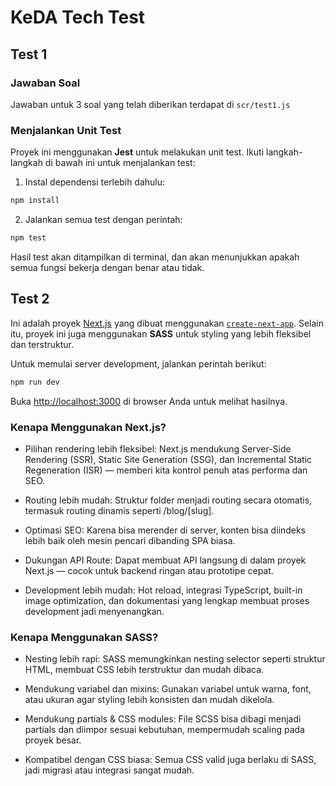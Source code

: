 
# KeDA Tech Test

## Test 1

### Jawaban Soal

Jawaban untuk 3 soal yang telah diberikan terdapat di `scr/test1.js`

### Menjalankan Unit Test

Proyek ini menggunakan **Jest** untuk melakukan unit test. Ikuti langkah-langkah di bawah ini untuk menjalankan test:

1. Instal dependensi terlebih dahulu:
```bash
npm install
```

2. Jalankan semua test dengan perintah:
```bash
npm test
```

Hasil test akan ditampilkan di terminal, dan akan menunjukkan apakah semua fungsi bekerja dengan benar atau tidak.

## Test 2

Ini adalah proyek [Next.js](https://nextjs.org) yang dibuat menggunakan [`create-next-app`](https://nextjs.org/docs/app/api-reference/cli/create-next-app).
Selain itu, proyek ini juga menggunakan **SASS** untuk styling yang lebih fleksibel dan terstruktur.

Untuk memulai server development, jalankan perintah berikut:

```bash
npm run dev
```

Buka [http://localhost:3000](http://localhost:3000) di browser Anda untuk melihat hasilnya.

### Kenapa Menggunakan Next.js?

- Pilihan rendering lebih fleksibel: Next.js mendukung Server-Side Rendering (SSR), Static Site Generation (SSG), dan Incremental Static Regeneration (ISR) — memberi kita kontrol penuh atas performa dan SEO.

- Routing lebih mudah: Struktur folder menjadi routing secara otomatis, termasuk routing dinamis seperti /blog/[slug].

- Optimasi SEO: Karena bisa merender di server, konten bisa diindeks lebih baik oleh mesin pencari dibanding SPA biasa.

- Dukungan API Route: Dapat membuat API langsung di dalam proyek Next.js — cocok untuk backend ringan atau prototipe cepat.

- Development lebih mudah: Hot reload, integrasi TypeScript, built-in image optimization, dan dokumentasi yang lengkap membuat proses development jadi menyenangkan.

### Kenapa Menggunakan SASS?

- Nesting lebih rapi: SASS memungkinkan nesting selector seperti struktur HTML, membuat CSS lebih terstruktur dan mudah dibaca.

- Mendukung variabel dan mixins: Gunakan variabel untuk warna, font, atau ukuran agar styling lebih konsisten dan mudah dikelola.

- Mendukung partials & CSS modules: File SCSS bisa dibagi menjadi partials dan diimpor sesuai kebutuhan, mempermudah scaling pada proyek besar.

- Kompatibel dengan CSS biasa: Semua CSS valid juga berlaku di SASS, jadi migrasi atau integrasi sangat mudah.
